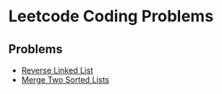 # Leetcode Coding Problems

## Problems
- [Reverse Linked List](solutions/leet_206.py)
- [Merge Two Sorted Lists](solutions/leet_21.py)